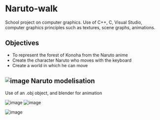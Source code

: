 # Naruto-walk

School project on computer graphics. Use of C++, C, Visual Studio, computer graphics principles such as textures, scene graphs, animations.

Objectives
--
- To represent the forest of Konoha from the Naruto anime 
- Create the character Naruto who moves with the keyboard
- Create a world in which he can move

![image](https://user-images.githubusercontent.com/78479547/126875334-78be8ed1-076d-444d-a95b-98df10009e9a.png)
Naruto modelisation
--
Use of an .obj object, and blender for animation

![image](https://user-images.githubusercontent.com/78479547/126875089-75e514a5-464c-40d3-a5c6-59d7107d663c.png)
![image](https://user-images.githubusercontent.com/78479547/126875045-bc4b6b70-b04d-42e4-abad-d532264ef847.png)

![image](https://user-images.githubusercontent.com/78479547/126875216-fbea1920-99d1-47dd-81fe-cbf9ec0bb3b8.png)
